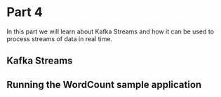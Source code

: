 # Part 4

In this part we will learn about Kafka Streams and how it can be used to process streams of data in real time.

## Kafka Streams

## Running the WordCount sample application
